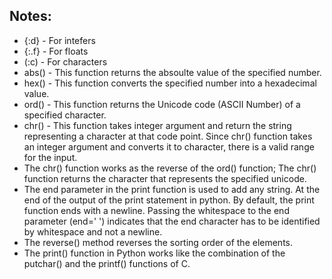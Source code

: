 Notes:
-----
- {:d} - For intefers
- {:.f} - For floats
- (:c) - For characters
- abs() - This function returns the absoulte value of the specified number.
- hex() - This function converts the specified number into a hexadecimal value.
- ord() - This function returns the Unicode code (ASCII Number) of a specified character.
- chr() - This function takes integer argument and return the string representing a character at that code point. Since chr() function takes an integer argument and converts it to character, there is a valid range for the input. 
- The chr() function works as the reverse of the ord() function; The chr() function returns the character that represents the specified unicode.
- The end parameter in the print function is used to add any string. At the end of the output of the print statement in python. By default, the print function ends with a newline. Passing the whitespace to the end parameter (end=' ') indicates that the end character has to be identified by whitespace and not a newline.
- The reverse() method reverses the sorting order of the elements.
- The print() function in Python works like the combination of the putchar() and the printf() functions of C. 
